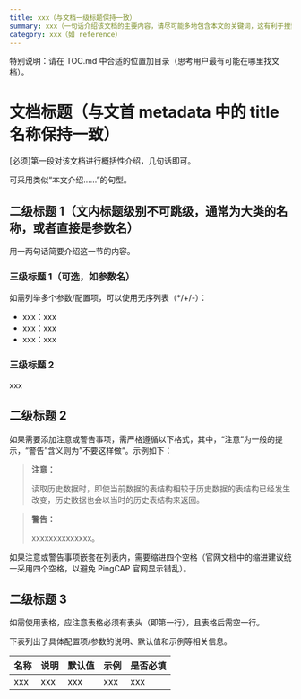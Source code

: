 ```yaml
---
title: xxx（与文档一级标题保持一致）
summary: xxx（一句话介绍该文档的主要内容，请尽可能多地包含本文的关键词，这有利于搜索引擎优化）
category: xxx（如 reference）
---
```


<!--本文档为参考手册类模板，你可直接复制使用，用时请将多余的说明删除。该类文档示例：- [TiDB 集群报警规则与处理方法](/alert-rules.md)-->

特别说明：请在 TOC.md 中合适的位置加目录（思考用户最有可能在哪里找文档）。

# 文档标题（与文首 metadata 中的 title 名称保持一致）

[必须]第一段对该文档进行概括性介绍，几句话即可。

可采用类似“本文介绍……”的句型。

## 二级标题 1（文内标题级别不可跳级，通常为大类的名称，或者直接是参数名）

用一两句话简要介绍这一节的内容。

### 三级标题 1（可选，如参数名）

如需列举多个参数/配置项，可以使用无序列表（*/+/-）：

- xxx：xxx
- xxx：xxx
- xxx：xxx

### 三级标题 2

xxx

## 二级标题 2

如果需要添加注意或警告事项，需严格遵循以下格式，其中，“注意”为一般的提示，“警告”含义则为”不要这样做“。示例如下：

> **注意：**
>
> 读取历史数据时，即使当前数据的表结构相较于历史数据的表结构已经发生改变，历史数据也会以当时的历史表结构来返回。

> **警告：**
>
> xxxxxxxxxxxxxx。

如果注意或警告事项嵌套在列表内，需要缩进四个空格（官网文档中的缩进建议统一采用四个空格，以避免 PingCAP 官网显示错乱）。

## 二级标题 3

如需使用表格，应注意表格必须有表头（即第一行），且表格后需空一行。

下表列出了具体配置项/参数的说明、默认值和示例等相关信息。

| 名称 | 说明 | 默认值 | 示例 | 是否必填 |
| :-- | :-- | :-- | :-- | :-- |
| xxx | xxx | xxx | xxx | xxx |
